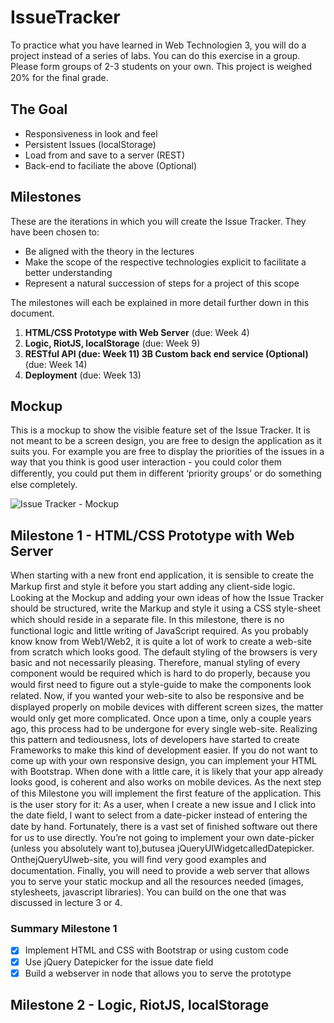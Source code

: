 # IssueTracker
To practice what you have learned in Web Technologien 3, you will do a project instead of a series of labs. You can do this exercise in a group. Please form groups of 2-3 students on your own. This project is weighed 20% for the ﬁnal grade.


## The Goal
* Responsiveness in look and feel 
* Persistent Issues (localStorage)
* Load from and save to a server (REST)
* Back-end to faciliate the above (Optional)

## Milestones
These are the iterations in which you will create the Issue Tracker. They have been chosen to:
* Be aligned with the theory in the lectures
* Make the scope of the respective technologies explicit to facilitate a better understanding
* Represent a natural succession of steps for a project of this scope

The milestones will each be explained in more detail further down in this document.

1. **HTML/CSS Prototype with Web Server** (due: Week 4)
2. **Logic, RiotJS, localStorage** (due: Week 9)
3. **RESTful API (due: Week 11) 3B Custom back end service (Optional)** (due: Week 14)
4. **Deployment** (due: Week 13)

## Mockup
This is a mockup to show the visible feature set of the Issue Tracker. It is not meant to be a screen design, you are free to design the application as it suits you. For example you are free to display the priorities of the issues in a way that you think is good user interaction - you could color them diﬀerently, you could put them in diﬀerent ‘priority groups’ or do something else completely.

![Issue Tracker - Mockup](http://i.imgur.com/oD48IcM.png)

## Milestone 1 - HTML/CSS Prototype with Web Server
When starting with a new front end application, it is sensible to create the Markup ﬁrst and style it before you start adding any client-side logic. Looking at the Mockup and adding your own ideas of how the Issue Tracker should be structured, write the Markup and style it using a CSS style-sheet which should reside in a separate ﬁle. In this milestone, there is no functional logic and little writing of JavaScript required. As you probably know know from Web1/Web2, it is quite a lot of work to create a web-site from scratch which looks good. The default styling of the browsers is very basic and not necessarily pleasing. Therefore, manual styling of every component would be required which is hard to do properly, because you would ﬁrst need to ﬁgure out a style-guide to make the components look related. Now, if you wanted your web-site to also be responsive and be displayed properly on mobile devices with diﬀerent screen sizes, the matter would only get more complicated. Once upon a time, only a couple years ago, this process had to be undergone for every single web-site. Realizing this pattern and tediousness, lots of developers have started to create Frameworks to make this kind of development easier. If you do not want to come up with your own responsive design, you can implement your HTML with Bootstrap. When done with a little care, it is likely that your app already looks good, is coherent and also works on mobile devices. As the next step of this Milestone you will implement the ﬁrst feature of the application. This is the user story for it:
As a user, when I create a new issue and I click into the date field, I want to select from a date-picker instead of entering the date by hand. Fortunately, there is a vast set of ﬁnished software out there for us to use directly. You’re not going to implement your own date-picker (unless you absolutely want to),butusea jQueryUIWidgetcalledDatepicker. OnthejQueryUIweb-site, you will ﬁnd very good examples and documentation. Finally, you will need to provide a web server that allows you to serve your static mockup and all the resources needed (images, stylesheets, javascript libraries). You can build on the one that was discussed in lecture 3 or 4.

### Summary Milestone 1
- [X] Implement HTML and CSS with Bootstrap or using custom code
- [X] Use jQuery Datepicker for the issue date field
- [X] Build a webserver in node that allows you to serve the prototype

## Milestone 2 - Logic, RiotJS, localStorage
